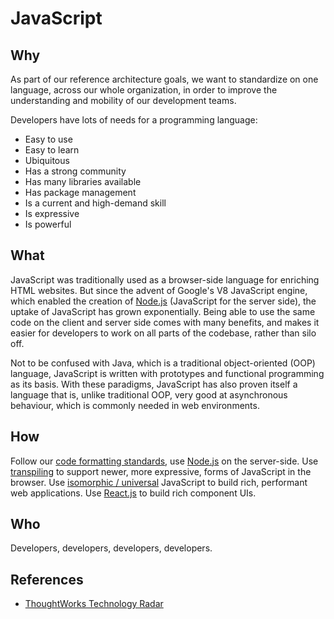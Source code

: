 # JavaScript

## Why

As part of our reference architecture goals, we want to standardize on one language, across our whole organization, in order to improve the understanding and mobility of our development teams.

Developers have lots of needs for a programming language:

-   Easy to use
-   Easy to learn
-   Ubiquitous
-   Has a strong community
-   Has many libraries available
-   Has package management
-   Is a current and high-demand skill
-   Is expressive
-   Is powerful

## What

JavaScript was traditionally used as a browser-side language for enriching HTML websites. But since the advent of Google's V8 JavaScript engine, which enabled the creation of [Node.js](node.md) (JavaScript for the server side), the uptake of JavaScript has grown exponentially. Being able to use the same code on the client and server side comes with many benefits, and makes it easier for developers to work on all parts of the codebase, rather than silo off.

Not to be confused with Java, which is a traditional object-oriented (OOP) language, JavaScript is written with prototypes and functional programming as its basis. With these paradigms, JavaScript has also proven itself a language that is, unlike traditional OOP, very good at asynchronous behaviour, which is commonly needed in web environments.

## How

Follow our [code formatting standards](code-formatting.md), use [Node.js](node.md) on the server-side. Use [transpiling](transpiling.md) to support newer, more expressive, forms of JavaScript in the browser. Use [isomorphic / universal](isomorphic.md) JavaScript to build rich, performant web applications. Use [React.js](react.md) to build rich component UIs.

## Who

Developers, developers, developers, developers.

## References

-   [ThoughtWorks Technology Radar](https://www.thoughtworks.com/radar/languages-and-frameworks/javascript-as-a-platform)


